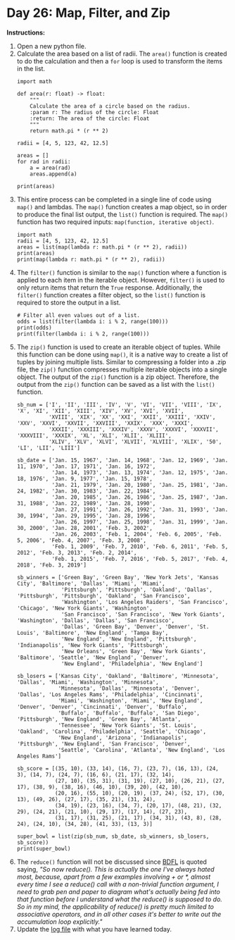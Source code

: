 # Day 26: Map, Filter, and Zip
**Instructions:** 
1. Open a new python file.
2. Calculate the area based on a list of radii. The `area()` function is created to do the calculation and then a `for` loop is used to transform the items in the list.
    ```
    import math

    def area(r: float) -> float:
        """
        Calculate the area of a circle based on the radius.
        :param r: The radius of the circle: Float
        :return: The area of the circle: Float
        """
        return math.pi * (r ** 2)

    radii = [4, 5, 123, 42, 12.5]

    areas = []
    for rad in radii:
        a = area(rad)
        areas.append(a)

    print(areas)
    ```
3. This entire process can be completed in a single line of code using `map()` and lambdas. The `map()` function creates a map object, so in order to produce the final list output, the `list()` function is required. The `map()` function has two required inputs: `map(function, iterative object)`.
    ```
    import math
    radii = [4, 5, 123, 42, 12.5]
    areas = list(map(lambda r: math.pi * (r ** 2), radii))
    print(areas)
    print(map(lambda r: math.pi * (r ** 2), radii))
    ```
4. The `filter()` function is similar to the `map()` function where a function is applied to each item in the iterable object. However, `filter()` is used to only return items that return the `True` response. Additionally, the `filter()` function creates a filter object, so the `list()` function is required to store the output in a list.
    ```
    # Filter all even values out of a list.
    odds = list(filter(lambda i: i % 2, range(100)))
    print(odds)
    print(filter(lambda i: i % 2, range(100)))
    ```
5. The `zip()` function is used to create an iterable object of tuples. While this function can be done using `map()`, it is a native way to create a list of tuples by joining multiple lists. Similar to compressing a folder into a .zip file, the `zip()` function compresses multiple iterable objects into a single object. The output of the `zip()` function is a zip object. Therefore, the output from the `zip()` function can be saved as a list with the `list()` function.
    ```
    sb_num = ['I', 'II', 'III', 'IV', 'V', 'VI', 'VII', 'VIII', 'IX', 'X', 'XI', 'XII', 'XIII', 'XIV', 'XV', 'XVI', 'XVII',
              'XVIII', 'XIX', 'XX', 'XXI', 'XXII', 'XXIII', 'XXIV', 'XXV', 'XXVI', 'XXVII', 'XXVIII', 'XXIX', 'XXX', 'XXXI',
              'XXXII', 'XXXIII', 'XXXIV', 'XXXV', 'XXXVI', 'XXXVII', 'XXXVIII', 'XXXIX', 'XL', 'XLI', 'XLII', 'XLIII',
              'XLIV', 'XLV', 'XLVI', 'XLVII', 'XLVIII', 'XLIX', '50', 'LI', 'LII', 'LIII']

    sb_date = ['Jan. 15, 1967', 'Jan. 14, 1968', 'Jan. 12, 1969', 'Jan. 11, 1970', 'Jan. 17, 1971', 'Jan. 16, 1972',
               'Jan. 14, 1973', 'Jan. 13, 1974', 'Jan. 12, 1975', 'Jan. 18, 1976', 'Jan. 9, 1977', 'Jan. 15, 1978',
               'Jan. 21, 1979', 'Jan. 20, 1980', 'Jan. 25, 1981', 'Jan. 24, 1982', 'Jan. 30, 1983', 'Jan. 22, 1984',
               'Jan. 20, 1985', 'Jan. 26, 1986', 'Jan. 25, 1987', 'Jan. 31, 1988', 'Jan. 22, 1989', 'Jan. 28, 1990',
               'Jan. 27, 1991', 'Jan. 26, 1992', 'Jan. 31, 1993', 'Jan. 30, 1994', 'Jan. 29, 1995', 'Jan. 28, 1996',
               'Jan. 26, 1997', 'Jan. 25, 1998', 'Jan. 31, 1999', 'Jan. 30, 2000', 'Jan. 28, 2001', 'Feb. 3, 2002',
               'Jan. 26, 2003', 'Feb. 1, 2004', 'Feb. 6, 2005', 'Feb. 5, 2006', 'Feb. 4, 2007', 'Feb. 3, 2008',
               'Feb. 1, 2009', 'Feb. 7, 2010', 'Feb. 6, 2011', 'Feb. 5, 2012', 'Feb. 3, 2013', 'Feb. 2, 2014',
               'Feb. 1, 2015', 'Feb. 7, 2016', 'Feb. 5, 2017', 'Feb. 4, 2018', 'Feb. 3, 2019']

    sb_winners = ['Green Bay', 'Green Bay', 'New York Jets', 'Kansas City', 'Baltimore', 'Dallas', 'Miami', 'Miami',
                  'Pittsburgh', 'Pittsburgh', 'Oakland', 'Dallas', 'Pittsburgh', 'Pittsburgh', 'Oakland', 'San Francisco',
                  'Washington', 'Los Angeles Raiders', 'San Francisco', 'Chicago', 'New York Giants', 'Washington',
                  'San Francisco', 'San Francisco', 'New York Giants', 'Washington', 'Dallas', 'Dallas', 'San Francisco',
                  'Dallas', 'Green Bay', 'Denver', 'Denver', 'St. Louis', 'Baltimore', 'New England', 'Tampa Bay',
                  'New England', 'New England', 'Pittsburgh', 'Indianapolis', 'New York Giants', 'Pittsburgh',
                  'New Orleans', 'Green Bay', 'New York Giants', 'Baltimore', 'Seattle', 'New England', 'Denver',
                  'New England', 'Philadelphia', 'New England']

    sb_losers = ['Kansas City', 'Oakland', 'Baltimore', 'Minnesota', 'Dallas', 'Miami', 'Washington', 'Minnesota',
                 'Minnesota', 'Dallas', 'Minnesota', 'Denver', 'Dallas', 'Los Angeles Rams', 'Philadelphia', 'Cincinnati',
                 'Miami', 'Washington', 'Miami', 'New England', 'Denver', 'Denver', 'Cincinnati', 'Denver', 'Buffalo',
                 'Buffalo', 'Buffalo', 'Buffalo', 'San Diego', 'Pittsburgh', 'New England', 'Green Bay', 'Atlanta',
                 'Tennessee', 'New York Giants', 'St. Louis', 'Oakland', 'Carolina', 'Philadelphia', 'Seattle', 'Chicago',
                 'New England', 'Arizona', 'Indianapolis', 'Pittsburgh', 'New England', 'San Francisco', 'Denver',
                 'Seattle', 'Carolina', 'Atlanta', 'New England', 'Los Angeles Rams']

    sb_score = [(35, 10), (33, 14), (16, 7), (23, 7), (16, 13), (24, 3), (14, 7), (24, 7), (16, 6), (21, 17), (32, 14),
                (27, 10), (35, 31), (31, 19), (27, 10), (26, 21), (27, 17), (38, 9), (38, 16), (46, 10), (39, 20), (42, 10),
                (20, 16), (55, 10), (20, 19), (37, 24), (52, 17), (30, 13), (49, 26), (27, 17), (35, 21), (31, 24),
                (34, 19), (23, 16), (34, 7), (20, 17), (48, 21), (32, 29), (24, 21), (21, 10), (29, 17), (17, 14), (27, 23),
                (31, 17), (31, 25), (21, 17), (34, 31), (43, 8), (28, 24), (24, 10), (34, 28), (41, 33), (13, 3)]

    super_bowl = list(zip(sb_num, sb_date, sb_winners, sb_losers, sb_score))
    print(super_bowl)
    ```
6. The `reduce()` function will not be discussed since [BDFL](https://www.artima.com/weblogs/viewpost.jsp?thread=98196) is quoted saying, _"So now reduce(). This is actually the one I've always hated most, because, apart from a few examples involving + or *, almost every time I see a reduce() call with a non-trivial function argument, I need to grab pen and paper to diagram what's actually being fed into that function before I understand what the reduce() is supposed to do. So in my mind, the applicability of reduce() is pretty much limited to associative operators, and in all other cases it's better to write out the accumulation loop explicitly."_ 
7. Update the [log file](../../log.md) with what you have learned today.
